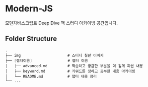 # Modern-JS
모던자바스크립트 Deep Dive 책 스터디 아카이빙 공간입니다.

## Folder Structure

    .
    ├── img                     # 스터디 칠판 이미지
    ├── [챕터이름]                # 챕터 이름
    │   ├── advanced.md         # 학습하고 궁금한 부분을 더 깊게 파본 내용
    │   ├── keyword.md          # 키워드를 정하고 공부한 내용 아카이빙
    │   └── README.md           # 챕터 내용 정리
    └── ...
